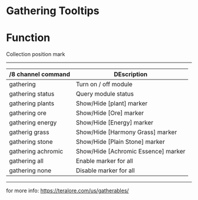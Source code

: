 Gathering Tooltips
======

# Function

Collection position mark

------

/8 channel command  | DEscription
--- | ---
gathering | Turn on / off module
gathering status | Query module status
gathering plants | Show/Hide [plant] marker
gathering ore | Show/Hide [Ore] marker
gathering energy | Show/Hide [Energy] marker
gatherig grass | 	Show/Hide [Harmony Grass] marker
gathering stone | Show/Hide [Plain Stone] marker
gathering achromic | Show/Hide [Achromic Essence] marker
gathering all | Enable marker for all
gathering none | Disable marker for all

------

for more info: https://teralore.com/us/gatherables/
